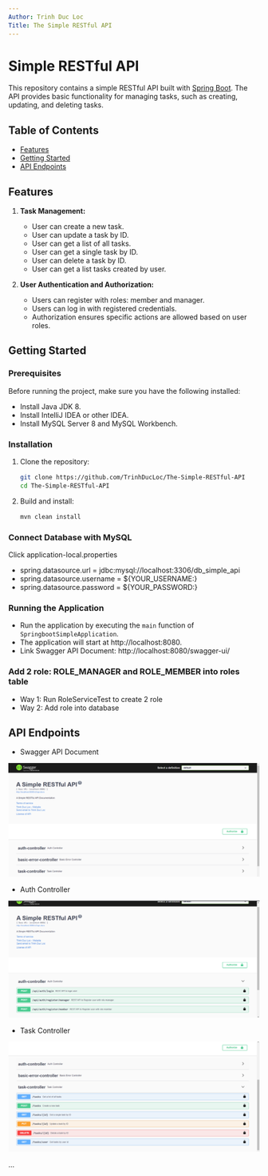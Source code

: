 ```yaml
---
Author: Trinh Duc Loc
Title: The Simple RESTful API
---
```


# Simple RESTful API

This repository contains a simple RESTful API built with [Spring Boot](https://spring.io/projects/spring-boot). The API provides basic functionality for managing tasks, such as creating, updating, and deleting tasks.

## Table of Contents
- [Features](#features)
- [Getting Started](#getting-started)
- [API Endpoints](#api-endpoints)


## Features

1. **Task Management:**
    - User can create a new task.
    - User can update a task by ID.
    - User can get a list of all tasks.
    - User can get a single task by ID.
    - User can delete a task by ID.
    - User can get a list tasks created by user.

2. **User Authentication and Authorization:**
    - Users can register with roles: member and manager.
    - Users can log in with registered credentials.
    - Authorization ensures specific actions are allowed based on user roles.

## Getting Started

### Prerequisites

Before running the project, make sure you have the following installed:

- Install Java JDK 8.
- Install IntelliJ IDEA or other IDEA.
- Install MySQL Server 8 and MySQL Workbench.

### Installation

1. Clone the repository:

    ```bash
    git clone https://github.com/TrinhDucLoc/The-Simple-RESTful-API
    cd The-Simple-RESTful-API
    ```

2. Build and install:

    ```bash
    mvn clean install
    ```

### Connect Database with MySQL
Click application-local.properties
- spring.datasource.url = jdbc:mysql://localhost:3306/db_simple_api
- spring.datasource.username = ${YOUR_USERNAME:}
- spring.datasource.password = ${YOUR_PASSWORD:}

### Running the Application

- Run the application by executing the `main` function of `SpringbootSimpleApplication`.
- The application will start at http://localhost:8080.
- Link Swagger API Document: http://localhost:8080/swagger-ui/

### Add 2 role: ROLE_MANAGER and ROLE_MEMBER into roles table
- Way 1: Run RoleServiceTest to create 2 role
- Way 2: Add role into database

## API Endpoints
- Swagger API Document
  
![Swagger API Document](https://raw.githubusercontent.com/TrinhDucLoc/The-Simple-RESTful-API/main/image/SimpleAPI_001.png)

- Auth Controller

![Auth Controller](https://raw.githubusercontent.com/TrinhDucLoc/The-Simple-RESTful-API/main/image/SimpleAPI_002.png)

- Task Controller

![Task Controller](https://raw.githubusercontent.com/TrinhDucLoc/The-Simple-RESTful-API/main/image/SimpleAPI_003.png)

...
